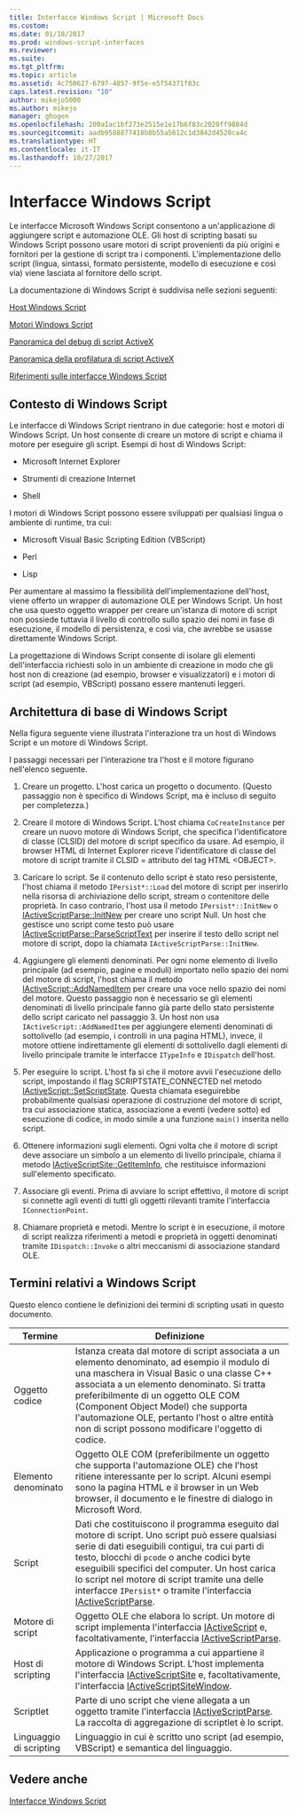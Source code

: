 ```yaml
---
title: Interfacce Windows Script | Microsoft Docs
ms.custom: 
ms.date: 01/18/2017
ms.prod: windows-script-interfaces
ms.reviewer: 
ms.suite: 
ms.tgt_pltfrm: 
ms.topic: article
ms.assetid: 4c750627-6797-4857-9f5e-e5f54371f83c
caps.latest.revision: "10"
author: mikejo5000
ms.author: mikejo
manager: ghogen
ms.openlocfilehash: 200a1ac1bf273e2515e1e17b6f83c2020ff9884d
ms.sourcegitcommit: aadb9588877418b8b55a5612c1d3842d4520ca4c
ms.translationtype: HT
ms.contentlocale: it-IT
ms.lasthandoff: 10/27/2017
---
```

# <a name="windows-script-interfaces"></a>Interfacce Windows Script
Le interfacce Microsoft Windows Script consentono a un'applicazione di aggiungere script e automazione OLE. Gli host di scripting basati su Windows Script possono usare motori di script provenienti da più origini e fornitori per la gestione di script tra i componenti. L'implementazione dello script (lingua, sintassi, formato persistente, modello di esecuzione e così via) viene lasciata al fornitore dello script.  
  
 La documentazione di Windows Script è suddivisa nelle sezioni seguenti:  
  
 [Host Windows Script](../winscript/windows-script-hosts.md)  
  
 [Motori Windows Script](../winscript/windows-script-engines.md)  
  
 [Panoramica del debug di script ActiveX](../winscript/active-script-debugging-overview.md)  
  
 [Panoramica della profilatura di script ActiveX](../winscript/active-script-profiling-overview.md)  
  
 [Riferimenti sulle interfacce Windows Script](../winscript/reference/windows-script-interfaces-reference.md)  
  
## <a name="windows-script-background"></a>Contesto di Windows Script  
 Le interfacce di Windows Script rientrano in due categorie: host e motori di Windows Script. Un host consente di creare un motore di script e chiama il motore per eseguire gli script. Esempi di host di Windows Script:  
  
-   Microsoft Internet Explorer  
  
-   Strumenti di creazione Internet  
  
-   Shell  
  
 I motori di Windows Script possono essere sviluppati per qualsiasi lingua o ambiente di runtime, tra cui:  
  
-   Microsoft Visual Basic Scripting Edition (VBScript)  
  
-   Perl  
  
-   Lisp  
  
 Per aumentare al massimo la flessibilità dell'implementazione dell'host, viene offerto un wrapper di automazione OLE per Windows Script. Un host che usa questo oggetto wrapper per creare un'istanza di motore di script non possiede tuttavia il livello di controllo sullo spazio dei nomi in fase di esecuzione, il modello di persistenza, e così via, che avrebbe se usasse direttamente Windows Script.  
  
 La progettazione di Windows Script consente di isolare gli elementi dell'interfaccia richiesti solo in un ambiente di creazione in modo che gli host non di creazione (ad esempio, browser e visualizzatori) e i motori di script (ad esempio, VBScript) possano essere mantenuti leggeri.  
  
## <a name="windows-script-basic-architecture"></a>Architettura di base di Windows Script  
 Nella figura seguente viene illustrata l'interazione tra un host di Windows Script e un motore di Windows Script.  
  
 I passaggi necessari per l'interazione tra l'host e il motore figurano nell'elenco seguente.  
  
1.  Creare un progetto. L'host carica un progetto o documento. (Questo passaggio non è specifico di Windows Script, ma è incluso di seguito per completezza.)  
  
2.  Creare il motore di Windows Script. L'host chiama `CoCreateInstance` per creare un nuovo motore di Windows Script, che specifica l'identificatore di classe (CLSID) del motore di script specifico da usare. Ad esempio, il browser HTML di Internet Explorer riceve l'identificatore di classe del motore di script tramite il CLSID = attributo del tag HTML \<OBJECT>.  
  
3.  Caricare lo script. Se il contenuto dello script è stato reso persistente, l'host chiama il metodo `IPersist*::Load` del motore di script per inserirlo nella risorsa di archiviazione dello script, stream o contenitore delle proprietà. In caso contrario, l'host usa il metodo `IPersist*::InitNew` o [IActiveScriptParse::InitNew](../winscript/reference/iactivescriptparse-initnew.md) per creare uno script Null. Un host che gestisce uno script come testo può usare [IActiveScriptParse::ParseScriptText](../winscript/reference/iactivescriptparse-parsescripttext.md) per inserire il testo dello script nel motore di script, dopo la chiamata `IActiveScriptParse::InitNew`.  
  
4.  Aggiungere gli elementi denominati. Per ogni nome elemento di livello principale (ad esempio, pagine e moduli) importato nello spazio dei nomi del motore di script, l'host chiama il metodo [IActiveScript::AddNamedItem](../winscript/reference/iactivescript-addnameditem.md) per creare una voce nello spazio dei nomi del motore. Questo passaggio non è necessario se gli elementi denominati di livello principale fanno già parte dello stato persistente dello script caricato nel passaggio 3. Un host non usa `IActiveScript::AddNamedItem` per aggiungere elementi denominati di sottolivello (ad esempio, i controlli in una pagina HTML), invece, il motore ottiene indirettamente gli elementi di sottolivello dagli elementi di livello principale tramite le interfacce `ITypeInfo` e `IDispatch` dell'host.  
  
5.  Per eseguire lo script. L'host fa sì che il motore avvii l'esecuzione dello script, impostando il flag SCRIPTSTATE_CONNECTED nel metodo [IActiveScript::SetScriptState](../winscript/reference/iactivescript-setscriptstate.md). Questa chiamata eseguirebbe probabilmente qualsiasi operazione di costruzione del motore di script, tra cui associazione statica, associazione a eventi (vedere sotto) ed esecuzione di codice, in modo simile a una funzione `main()` inserita nello script.  
  
6.  Ottenere informazioni sugli elementi. Ogni volta che il motore di script deve associare un simbolo a un elemento di livello principale, chiama il metodo [IActiveScriptSite::GetItemInfo](../winscript/reference/iactivescriptsite-getiteminfo.md), che restituisce informazioni sull'elemento specificato.  
  
7.  Associare gli eventi. Prima di avviare lo script effettivo, il motore di script si connette agli eventi di tutti gli oggetti rilevanti tramite l'interfaccia `IConnectionPoint`.  
  
8.  Chiamare proprietà e metodi. Mentre lo script è in esecuzione, il motore di script realizza riferimenti a metodi e proprietà in oggetti denominati tramite `IDispatch::Invoke` o altri meccanismi di associazione standard OLE.  
  
## <a name="windows-script-terms"></a>Termini relativi a Windows Script  
 Questo elenco contiene le definizioni dei termini di scripting usati in questo documento.  
  
|Termine|Definizione|  
|----------|----------------|  
|Oggetto codice|Istanza creata dal motore di script associata a un elemento denominato, ad esempio il modulo di una maschera in Visual Basic o una classe C++ associata a un elemento denominato. Si tratta preferibilmente di un oggetto OLE COM (Component Object Model) che supporta l'automazione OLE, pertanto l'host o altre entità non di script possono modificare l'oggetto di codice.|  
|Elemento denominato|Oggetto OLE COM (preferibilmente un oggetto che supporta l'automazione OLE) che l'host ritiene interessante per lo script. Alcuni esempi sono la pagina HTML e il browser in un Web browser, il documento e le finestre di dialogo in Microsoft Word.|  
|Script|Dati che costituiscono il programma eseguito dal motore di script. Uno script può essere qualsiasi serie di dati eseguibili contigui, tra cui parti di testo, blocchi di `pcode` o anche codici byte eseguibili specifici del computer. Un host carica lo script nel motore di script tramite una delle interfacce `IPersist*` o tramite l'interfaccia [IActiveScriptParse](../winscript/reference/iactivescriptparse.md).|  
|Motore di script|Oggetto OLE che elabora lo script. Un motore di script implementa l'interfaccia [IActiveScript](../winscript/reference/iactivescript.md) e, facoltativamente, l'interfaccia [IActiveScriptParse](../winscript/reference/iactivescriptparse.md).|  
|Host di scripting|Applicazione o programma a cui appartiene il motore di Windows Script. L'host implementa l'interfaccia [IActiveScriptSite](../winscript/reference/iactivescriptsite.md) e, facoltativamente, l'interfaccia [IActiveScriptSiteWindow](../winscript/reference/iactivescriptsitewindow.md).|  
|Scriptlet|Parte di uno script che viene allegata a un oggetto tramite l'interfaccia [IActiveScriptParse](../winscript/reference/iactivescriptparse.md). La raccolta di aggregazione di scriptlet è lo script.|  
|Linguaggio di scripting|Linguaggio in cui è scritto uno script (ad esempio, VBScript) e semantica del linguaggio.|  
  
## <a name="see-also"></a>Vedere anche  
 [Interfacce Windows Script](../winscript/windows-script-interfaces.md)